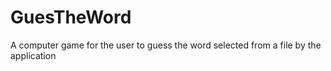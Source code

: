 # GuesTheWord
A computer game for the user to guess the word selected from a file by the application
